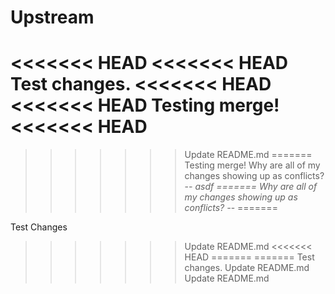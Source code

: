 # Upstream
<<<<<<< HEAD
<<<<<<< HEAD
Test changes.
<<<<<<< HEAD
<<<<<<< HEAD
Testing merge!
<<<<<<< HEAD
=======
>>>>>>> Update README.md
=======
Testing merge!
Why are all of my changes showing up as conflicts? -_-
>>>>>>> asdf
=======
Why are all of my changes showing up as conflicts? -_-
=======

Test Changes
>>>>>>> Update README.md
<<<<<<< HEAD
=======
=======
Test changes.
>>>>>>> Update README.md
>>>>>>> Update README.md
